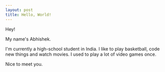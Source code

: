 ```yaml
---
layout: post
title: Hello, World!
---
```

Hey!

My name's Abhishek.

I'm currently a high-school student in India. I like to play basketball, code new things and watch movies. I used to play a lot of video games once.

Nice to meet you.
